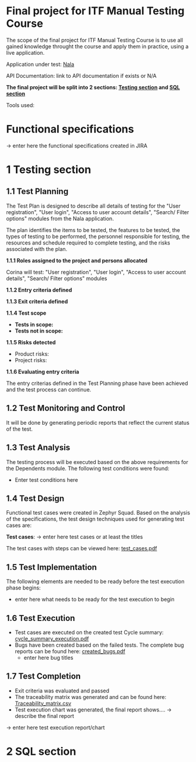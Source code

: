 # Final project for ITF Manual Testing Course



The scope of the final project for ITF Manual Testing Course is to use all gained knowledge throught the course and apply them in practice, using a live application.

Application under test: [Nala](www.nala.ro) 

API Documentation: link to API documentation if exists or N/A

**The final project will be split into 2 sections: [Testing section]() and  [SQL section]()**

Tools used:

**<h1>Functional specifications</h1>**




-> enter here the functional specifications created in JIRA

**<h1>1 Testing section</h1>**

**<h2>1.1 Test Planning</h2>**

The Test Plan is designed to describe all details of testing for the "User registration", "User login", "Access to user account details", "Search/ Filter options" modules from the Nala application.

The plan identifies the items to be tested, the features to be tested, the types of testing to be performed, the personnel responsible for testing, the resources and schedule
required to complete testing, and the risks associated with the plan.

**1.1.1 Roles assigned to the project and persons allocated**

Corina will test: "User registration", "User login", "Access to user account details", "Search/ Filter options" modules 

**1.1.2 Entry criteria defined**

**1.1.3 Exit criteria defined**

**1.1.4 Test scope**

 - **Tests in scope:**
 - **Tests not in scope:**
    
**1.1.5 Risks detected**

  - Product risks: 
  - Project risks:
    
 **1.1.6 Evaluating entry criteria**
 
 The entry criterias defined in the Test Planning phase have been achieved and the test process can continue.
 
 **<h2>1.2 Test Monitoring and Control</h2>**
 
 It will be done by generating periodic reports that reflect the current status of the test.
 
 **<h2>1.3 Test Analysis</h2>**
 
 The testing process will be executed based on the above requirements for the Dependents module. The following test conditions were found:

 - Enter test conditions here

**<h2>1.4 Test Design</h2>**

Functional test cases were created in Zephyr Squad. Based on the analysis of the specifications, the test design techniques used for generating test cases are: 

**Test cases**: -> enter here test cases or at least the titles

The test cases with steps can be viewed here: [test_cases.pdf]()

**<h2>1.5 Test Implementation</h2>**

The following elements are needed to be ready before the test execution phase begins:

 - enter here what needs to be ready for the test execution to begin
  
**<h2>1.6 Test Execution</h2>**

 - Test cases are executed on the created test Cycle summary: [cycle_summary_execution.pdf]()
 - Bugs have been created based on the failed tests. The complete bug reports can be found here: [created_bugs.pdf]()
    - enter here bug titles

**<h2>1.7 Test Completion</h2>**
    
 - Exit criteria was evaluated and passed
 - The traceability matrix was generated and can be found here: [Traceability_matrix.csv]()
 - Test execution chart was generated, the final report shows.... -> describe the final report
    
 -> enter here test execution report/chart


**<h1>2 SQL section</h1>**



